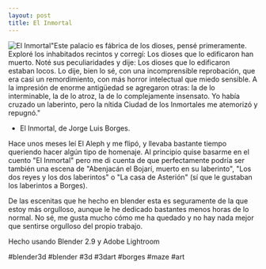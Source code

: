 ```yaml
---
layout: post
title: El Inmortal
---
```

![El Inmortal](https://scontent-cdt1-1.cdninstagram.com/v/t51.29350-15/245052305_192936822979411_1238887630372765641_n.jpg?_nc_cat=106&ccb=1-7&_nc_sid=8ae9d6&_nc_ohc=X3dYDL3WaUQAX9PrcYf&_nc_ht=scontent-cdt1-1.cdninstagram.com&edm=ANo9K5cEAAAA&oh=00_AT_e6fStd1Z3WWo1ROmRNqr9fXhtXF8iciPSjEkjy1ZG7A&oe=62CAB1EC)"Este palacio es fábrica de los dioses, pensé primeramente. Exploré los inhabitados recintos y corregí: Los dioses que lo edificaron han muerto. Noté sus peculiaridades y dije: Los dioses que lo edificaron estaban locos. Lo dije, bien lo sé, con una incomprensible reprobación, que era casi un remordimiento, con más horror intelectual que miedo sensible. A la impresión de enorme antigüedad se agregaron otras: la de lo interminable, la de lo atroz, la de lo complejamente insensato. Yo había cruzado un laberinto, pero la nítida Ciudad de los Inmortales me atemorizó y repugnó." 
- El Inmortal, de Jorge Luis Borges.

Hace unos meses leí El Aleph y me flipó, y llevaba bastante tiempo queriendo hacer algún tipo de homenaje. Al principio quise basarme en el cuento "El Inmortal" pero me di cuenta de que perfectamente podría ser también una escena de "Abenjacán el Bojarí, muerto en su laberinto", "Los dos reyes y los dos laberintos" o "La casa de Asterión" (sí que le gustaban los laberintos a Borges).

De las escenitas que he hecho en blender esta es seguramente de la que estoy más orgulloso, aunque le he dedicado bastantes menos horas de lo normal. No sé, me gusta mucho cómo me ha quedado y no hay nada mejor que sentirse orgulloso del propio trabajo. 

Hecho usando Blender 2.9 y Adobe Lightroom

#blender3d #blender #3d #3dart #borges #maze #art
